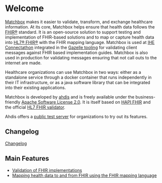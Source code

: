 # Welcome

[Matchbox](https://www.matchbox.health/) makes it easier to validate, transform, and exchange healthcare information. At its core, Matchbox helps ensure that health data follows the [FHIR®](https://www.hl7.org/fhir/) standard. It is an open-source solution to support testing and implementation of FHIR-based solutions and to map or capture health data into [HL7® FHIR®](https://www.hl7.org/fhir/) with the FHIR mapping language. Matchbox is used at [IHE Connectathon](https://www.ihe.net/testing/connectathon/) integrated in the [Gazelle tooling](https://ihe-catalyst.net/test-system-gazelle/) for validating client messages against FHIR based implementation guides. Matchbox is also used in production for validating messages ensuring that not call outs to the internet are made.

Healthcare organizations can use Matchbox in two ways: either as a standalone service through a docker container that runs independently in their IT infrastructure, or as a java software library that can be integrated into their existing applications. 

Matchbox is developed by [ahdis](https://www.ahdis.ch/en/home) and is freely available under the business-friendly [Apache Software License 2.0](https://github.com/ahdis/matchbox/blob/main/LICENSE). It is itself based on [HAPI FHIR](https://hapifhir.io/) and the official [HL7 FHIR validator](https://confluence.hl7.org/spaces/FHIR/pages/35718580/Using+the+FHIR+Validator). 

Ahdis offers a [public test server](https://test.ahdis.ch/matchbox/) for organizations to try out its features.

## Changelog

[Changelog](changelog.md)

## Main Features

- [Validation of FHIR implementations](features.md/#validation-of-fhir-implementations)
- [Mapping health data to and from FHIR using the FHIR mapping language](features.md/#mapping-health-data-to-and-from-fhir-using-the-fhir-mapping-language)
